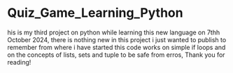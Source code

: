 # Quiz_Game_Learning_Python
his is my third project on python while learning this new language on 7thh October 2024, there is nothing new in this project i just wanted to publish to remember from where i have started this code works on simple if loops and on the concepts of lists, sets and tuple to be safe from erros, Thank you for reading!
